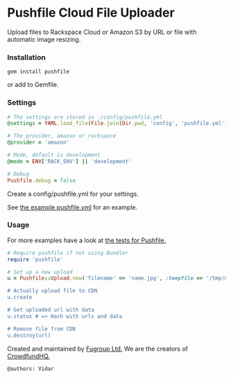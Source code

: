 # Pushfile Cloud File Uploader
Upload files to Rackspace Cloud or Amazon S3 by URL or file with automatic image resizing.

### Installation
```
gem install pushfile
```
or add to Gemfile.

### Settings
```ruby
# The settings are stored in ./config/pushfile.yml
@settings = YAML.load_file(File.join(Dir.pwd, 'config', 'pushfile.yml')).deep_symbolize_keys

# The provider, amazon or rackspace
@provider = 'amazon'

# Mode, default is development
@mode = ENV['RACK_ENV'] || 'development'

# Debug
Pushfile.debug = false
```
Create a config/pushfile.yml for your settings.

See [the example pushfile.yml](https://github.com/fugroup/pushfile/blob/master/config/pushfile.yml) for an example.

### Usage
For more examples have a look at [the tests for Pushfile.](https://github.com/fugroup/pushfile/blob/master/test/upload_test.rb)
```ruby
# Require pushfile if not using Bundler
require 'pushfile'

# Set up a new upload
u = Pushfile::Upload.new('filename' => 'name.jpg', :tempfile => '/tmp/name.jpg', :mimetype' => 'image/jpeg')

# Actually upload file to CDN
u.create

# Get uploaded url with data
u.status # => Hash with urls and data

# Remove file from CDN
u.destroy(url)
```

Created and maintained by [Fugroup Ltd.](https://www.fugroup.net) We are the creators of [CrowdfundHQ.](https://crowdfundhq.com)

`@authors: Vidar`
